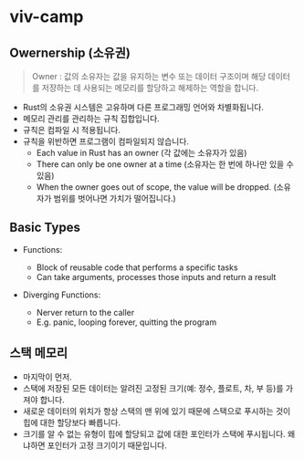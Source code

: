 ﻿# viv-camp

## Owernership (소유권)

> Owner : 값의 소유자는 값을 유지하는 변수 또는 데이터 구조이며 해당 데이터를 저장하는 데 사용되는 메모리를 할당하고 해제하는 역할을 합니다.

- Rust의 소유권 시스템은 고유하며 다른 프로그래밍 언어와 차별화됩니다.
- 메모리 관리를 관리하는 규칙 집합입니다.
- 규칙은 컴파일 시 적용됩니다.
- 규칙을 위반하면 프로그램이 컴파일되지 않습니다.
    - Each value in Rust has an owner (각 값에는 소유자가 있음)
    - There can only be one owner at a time (소유자는 한 번에 하나만 있을 수 있음)
    - When the owner goes out of scope, the value will be dropped. (소유자가 범위를 벗어나면 가치가 떨어집니다.)

## Basic Types

- Functions:
    - Block of reusable code that performs a specific tasks
    - Can take arguments, processes those inputs and return a result

- Diverging Functions:
    - Nerver return to the caller
    - E.g. panic, looping forever, quitting the program

## 스택 메모리

- 마지막이 먼저.
- 스택에 저장된 모든 데이터는 알려진 고정된 크기(예: 정수, 플로트, 차, 부 등)를 가져야 합니다.
- 새로운 데이터의 위치가 항상 스택의 맨 위에 있기 때문에 스택으로 푸시하는 것이 힙에 대한 할당보다 빠릅니다.
- 크기를 알 수 없는 유형이 힙에 할당되고 값에 대한 포인터가 스택에 푸시됩니다. 왜냐하면 포인터가 고정 크기이기 때문입니다.

